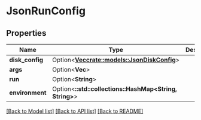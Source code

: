 # JsonRunConfig

## Properties

Name | Type | Description | Notes
------------ | ------------- | ------------- | -------------
**disk_config** | Option<[**Vec<crate::models::JsonDiskConfig>**](json_Disk_config.md)> |  | [optional]
**args** | Option<**Vec<String>**> |  | [optional]
**run** | Option<**String**> |  | [optional]
**environment** | Option<**::std::collections::HashMap<String, String>**> |  | [optional]

[[Back to Model list]](../README.md#documentation-for-models) [[Back to API list]](../README.md#documentation-for-api-endpoints) [[Back to README]](../README.md)


